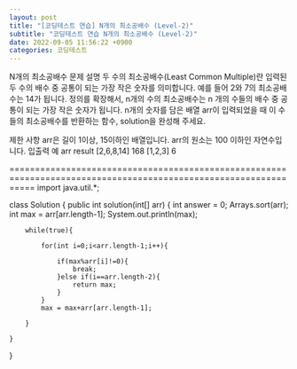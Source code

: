 ```yaml
---
layout: post
title: "[코딩테스트 연습] N개의 최소공배수 (Level-2)"
subtitle: "코딩테스트 연습 N개의 최소공배수 (Level-2)"
date: 2022-09-05 11:56:22 +0900
categories: 코딩테스트
---
```

N개의 최소공배수
문제 설명
두 수의 최소공배수(Least Common Multiple)란 입력된 두 수의 배수 중 공통이 되는 가장 작은 숫자를 의미합니다. 예를 들어 2와 7의 최소공배수는 14가 됩니다. 정의를 확장해서, n개의 수의 최소공배수는 n 개의 수들의 배수 중 공통이 되는 가장 작은 숫자가 됩니다. n개의 숫자를 담은 배열 arr이 입력되었을 때 이 수들의 최소공배수를 반환하는 함수, solution을 완성해 주세요.

제한 사항
arr은 길이 1이상, 15이하인 배열입니다.
arr의 원소는 100 이하인 자연수입니다.
입출력 예
arr	result
[2,6,8,14]	168
[1,2,3]	6



=================================================================================================================
import java.util.*;

class Solution {
    public int solution(int[] arr) {
        int answer = 0;
        Arrays.sort(arr);
        int max = arr[arr.length-1];
        System.out.println(max);
        
        while(true){
            
            for(int i=0;i<arr.length-1;i++){
                
                if(max%arr[i]!=0){
                    break;
                }else if(i==arr.length-2){
                    return max;
                }
            }
            max = max+arr[arr.length-1];
            
        }

    }
}
